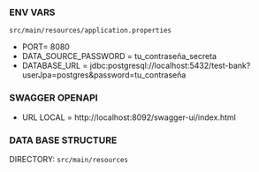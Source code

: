 ### ENV VARS

```src/main/resources/application.properties```

* PORT= 8080
* DATA_SOURCE_PASSWORD = tu_contraseña_secreta
* DATABASE_URL = jdbc:postgresql://localhost:5432/test-bank?userJpa=postgres&password=tu_contraseña

### SWAGGER OPENAPI

* URL LOCAL = http://localhost:8092/swagger-ui/index.html

### DATA BASE STRUCTURE

DIRECTORY: ```src/main/resources```